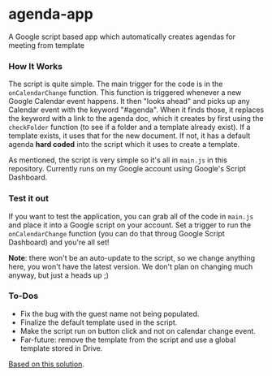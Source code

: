 # agenda-app
A Google script based app which automatically creates agendas for meeting from template

### How It Works

The script is quite simple. The main trigger for the code is in the `onCalendarChange` function. This function is triggered whenever a new Google Calendar event happens. It then "looks ahead" and picks up any Calendar event with the keyword "#agenda". When it finds those, it replaces the keyword with a link to the agenda doc, which it creates by first using the `checkFolder` function (to see if a folder and a template already exist). If a template exists, it uses that for the new document. If not, it has a default agenda **hard coded** into the script which it uses to create a template.

As mentioned, the script is very simple so it's all in `main.js` in this repository. Currently runs on my Google account using Google's Script Dashboard.

### Test it out

If you want to test the application, you can grab all of the code in `main.js` and place it into a Google script on your account. Set a trigger to run the `onCalendarChange` function (you can do that throug Google Script Dashboard) and you're all set!

**Note**: there won't be an auto-update to the script, so we change anything here, you won't have the latest version. We don't plan on changing much anyway, but just a heads up ;)

### To-Dos

* Fix the bug with the guest name not being populated.
* Finalize the default template used in the script.
* Make the script run on button click and not on calendar change event.
* Far-future: remove the template from the script and use a global template stored in Drive.


[Based on this solution](https://github.com/googleworkspace/solutions/tree/master/agenda-maker).
